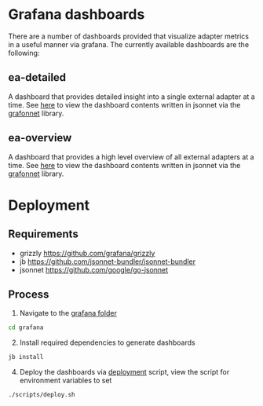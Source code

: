 # Grafana dashboards

There are a number of dashboards provided that visualize adapter metrics in a useful manner via grafana.
The currently available dashboards are the following:

## ea-detailed

A dashboard that provides detailed insight into a single external adapter at a time.
See [here](./src/eaDetailed.jsonnet) to view the dashboard contents written in jsonnet via the [grafonnet](https://github.com/grafana/grafonnet-lib) library.

## ea-overview

A dashboard that provides a high level overview of all external adapters at a time.
See [here](./src/eaOverview.jsonnet) to view the dashboard contents written in jsonnet via the [grafonnet](https://github.com/grafana/grafonnet-lib) library.

# Deployment

## Requirements

- grizzly https://github.com/grafana/grizzly
- jb https://github.com/jsonnet-bundler/jsonnet-bundler
- jsonnet https://github.com/google/go-jsonnet

## Process

1. Navigate to the [grafana folder](.)

```sh
cd grafana
```

2. Install required dependencies to generate dashboards

```sh
jb install
```

4. Deploy the dashboards via [deployment](./scripts/deploy) script, view the script for
   environment variables to set

```sh
./scripts/deploy.sh
```
